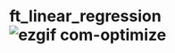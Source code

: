# ft_linear_regression![ezgif com-optimize](https://github.com/ademjemaa/ft_linear_regression/assets/24757295/7b2a999f-52d7-4c6c-88da-d15b218ac15b)
